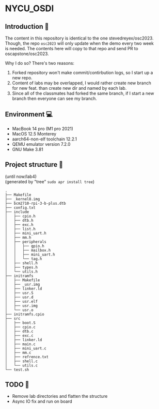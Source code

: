 # NYCU_OSDI

## Introduction 📒

The content in this repository is identical to the one stevedreyex/osc2023. Though, the repo `osc2023` will only update when the demo every two week is needed. The contents here will copy to that repo and send PR to oscapstone/osc2023.  

Why I do so? There's two reasons:

1. Forked repository won't make commit/contirbution logs, so I start up a new repo.
2. Content of labs may be overlapped, I would rather create new branch for new feat. than create new dir and named by each lab. 
3. Since all of the classmates had forked the same branch, if I start a new branch then everyone can see my branch.

## Environment 💻
- MacBook 14 pro (M1 pro 2021)
- MacOS 12.5 Monterey
- aarch64-non-elf toolchain 12.2.1
- QEMU emulator version 7.2.0
- GNU Make 3.81

## Project structure 🌳
(until now/lab4)  
(generated by "tree" `sudo apr install tree`)  
```
.  
├── Makefile  
├── _kernel8.img  
├── bcm2710-rpi-3-b-plus.dtb  
├── config.txt  
├── include  
│   ├── cpio.h  
│   ├── dtb.h  
│   ├── exc.h  
│   ├── list.h  
│   ├── mini_uart.h  
│   ├── mm.h  
│   ├── peripherals  
│   │   ├── gpio.h  
│   │   ├── mailbox.h  
│   │   ├── mini_uart.h  
│   │   └── tag.h  
│   ├── shell.h  
│   ├── types.h  
│   └── utils.h  
├── initramfs  
│   ├── Makefile  
│   ├── _usr.img  
│   ├── linker.ld  
│   ├── usr.S  
│   ├── usr.d  
│   ├── usr.elf  
│   ├── usr.img  
│   └── usr.o  
├── initramfs.cpio  
├── src  
│   ├── boot.S  
│   ├── cpio.c  
│   ├── dtb.c  
│   ├── exc.c  
│   ├── linker.ld  
│   ├── main.c  
│   ├── mini_uart.c  
│   ├── mm.c  
│   ├── refrence.txt  
│   ├── shell.c  
│   └── utils.c  
└── test.sh  
```

## TODO 📝
- Remove lab directories and flatten the structure
- Async IO fix and run on board
